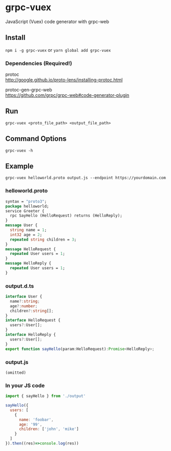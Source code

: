 # grpc-vuex
JavaScript (Vuex) code generator with grpc-web



## Install
`npm i -g grpc-vuex` or `yarn global add grpc-vuex`

### Dependencies (Required!)
protoc  
http://google.github.io/proto-lens/installing-protoc.html

protoc-gen-grpc-web  
https://github.com/grpc/grpc-web#code-generator-plugin



## Run
`grpc-vuex <proto_file_path> <output_file_path>`

## Command Options
`grpc-vuex -h`

## Example
`grpc-vuex helloworld.proto output.js --endpoint https://yourdomain.com`

### helloworld.proto

```proto
syntax = "proto3";
package helloworld;
service Greeter {
  rpc SayHello (HelloRequest) returns (HelloReply);
}
message User {
  string name = 1;
  int32 age = 2;
  repeated string children = 3;
}
message HelloRequest {
  repeated User users = 1;
}
message HelloReply {
  repeated User users = 1;
}
```

### output.d.ts

```ts
interface User {
  name?:string;
  age?:number;
  children?:string[];
}
interface HelloRequest {
  users?:User[];
}
interface HelloReply {
  users?:User[];
}
export function sayHello(param:HelloRequest):Promise<HelloReply>;
```

### output.js

```
(omitted)
```

### In your JS code

```js
import { sayHello } from './output'

sayHello({
  users: [
    {
      name: 'foobar',
      age: '99',
      children: ['john', 'mike']
    }
  ]
}).then((res)=>console.log(res))
```
